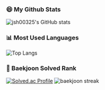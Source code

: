 ### 😄 My Github Stats
![jsh00325's GitHub stats](https://github-readme-stats.vercel.app/api?username=jsh00325&show_icons=true&theme=merko)

### 📊 Most Used Languages
![Top Langs](https://github-readme-stats.vercel.app/api/top-langs/?username=jsh00325&layout=compact&theme=merko)

### 🏅 Baekjoon Solved Rank
[![Solved.ac Profile](http://mazassumnida.wtf/api/v2/generate_badge?boj=jsh00325)](https://solved.ac/jsh00325/)
![baekjoon streak](http://mazandi.herokuapp.com/api?handle=jsh00325&theme=dark)

<!--
**jsh00325/jsh00325** is a ✨ _special_ ✨ repository because its `README.md` (this file) appears on your GitHub profile.

Here are some ideas to get you started:

- 🔭 I’m currently working on ...
- 🌱 I’m currently learning ...
- 👯 I’m looking to collaborate on ...
- 🤔 I’m looking for help with ...
- 💬 Ask me about ...
- 📫 How to reach me: ...
- 😄 Pronouns: ...
- ⚡ Fun fact: ...
-->
